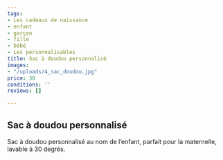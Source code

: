 ```yaml
---
tags:
- Les cadeaux de naissance
- enfant
- garçon
- fille
- bébé
- Les personnalisables
title: Sac à doudou personnalisé
images:
- "/uploads/4_sac_doudou.jpg"
price: 30
conditions: ''
reviews: []

---
```

## Sac à doudou personnalisé

Sac à doudou personnalisé au nom de l’enfant, parfait pour la maternelle, lavable à 30 degrés.